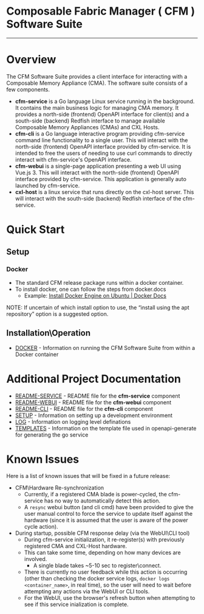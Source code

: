 # Composable Fabric Manager ( CFM ) Software Suite

---

# Overview

The CFM Software Suite provides a client interface for interacting with a Composable Memory Appliance (CMA). The software suite consists of a few components.

- **cfm-service** is a Go language Linux service running in the background. It contains the main business logic for managing CMA memory. It provides a north-side (frontend) OpenAPI interface for client(s) and a south-side (backend) Redfish interface to manage available Composable Memory Appliances (CMAs) and CXL Hosts.
- **cfm-cli** is a Go language interactive program providing cfm-service command line functionality to a single user. This will interact with the north-side (frontend) OpenAPI interface provided by cfm-service. It is intended to free the users of needing to use curl commands to directly interact with cfm-service's OpenAPI interface.
- **cfm-webui** is a single-page application presenting a web UI using Vue.js 3. This will interact with the north-side (frontend) OpenAPI interface provided by cfm-service. This application is generally auto launched by cfm-service.
- **cxl-host** is a linux service that runs directly on the cxl-host server. This will interact with the south-side (backend) Redfish interface of the cfm-service.

# Quick Start

## Setup

### Docker

- The standard CFM release package runs within a docker container.
- To install docker, one can follow the steps from docker.docs
  - Example: [Install Docker Engine on Ubuntu | Docker Docs](https://docs.docker.com/engine/install/ubuntu/)

NOTE: If uncertain of which install option to use, the “install using the apt repository” option is a suggested option.

## Installation\Operation

- [DOCKER](docs/DOCKER.md) - Information on running the CFM Software Suite from within a Docker container

# Additional Project Documentation

- [README-SERVICE](docs/SERVICE.md) - README file for the **cfm-service** component
- [README-WEBUI](webui/README.md) - README file for the **cfm-webui** component
- [README-CLI](cli/README.md) - README file for the **cfm-cli** component
- [SETUP](docs/SETUP.md) - Information on setting up a development environment
- [LOG](docs/LOG.md) - Information on logging level definations
- [TEMPLATES](docs/TEMPLATES.md) - Information on the template file used in openapi-generate for generating the go service

# Known Issues

Here is a list of known issues that will be fixed in a future release:

- CFM\Hardware Re-synchronization
  - Currently, if a registered CMA blade is power-cycled, the cfm-service has no way to automatically detect this action.
  - A `resync` webui button (and cli cmd) have been provided to give the user manual control to force the service to update itself against the hardware (since it is assumed that the user is aware of the power cycle action).
- During startup, possible CFM response delay (via the WebUI\CLI tool)
  - During cfm-service initialization, it re-register(s) with previously registered CMA and CXL-Host hardware.
  - This can take some time, depending on how many devices are involved.
    - A single blade takes ~5-10 sec to register\connect.
  - There is currently no user feedback while this action is occurring (other than checking the docker service logs, `docker logs <container_name>`, in real time), so the user will need to wait before attempting any actions via the WebUI or CLI tools.
  - For the WebUI, use the browser's refresh button when attempting to see if this service inialization is complete.
